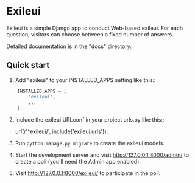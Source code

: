 # Exileui

Exileui is a simple Django app to conduct Web-based exileui. For each
question, visitors can choose between a fixed number of answers.

Detailed documentation is in the "docs" directory.

## Quick start

1. Add "exileui" to your INSTALLED_APPS setting like this::
```python
    INSTALLED_APPS = [
        'exileui',
        ...
    ]
```
2. Include the exileui URLconf in your project urls.py like this::

    url(r'^exileui/', include('exileui.urls')),

3. Run `python manage.py migrate` to create the exileui models.

4. Start the development server and visit http://127.0.0.1:8000/admin/
   to create a poll (you'll need the Admin app enabled).

5. Visit http://127.0.0.1:8000/exileui/ to participate in the poll.
